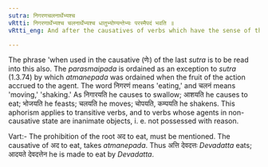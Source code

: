 ```yaml
---
sutra: निगरणचलनार्थेभ्यश्च
vRtti: निगरणार्थेभ्यश्च चलनार्थेभ्यश्च धातुभ्योण्यन्तेभ्यः परस्मैपदं भवति ॥
vRtti_eng: And after the causatives of verbs which have the sense of the 'eating or swallowing' and 'shaking or moving' _parasmaipada_ is employed, even when the fruit of the action goes to the agent.

---
```

The phrase 'when used in the causative (णेः) of the last _sutra_ is to be read into this also. The _parasmaipada_ is ordained as an exception to _sutra_ (1.3.74) by which _atmanepada_ was ordained when the fruit of the action accrued to the agent. The word निगरणं means 'eating,' and चलनं means 'moving,' 'shaking.' As निगारयति he causes to swallow; आशयति he causes to eat; भोजयति he feasts; चलयति he moves; चोपयति, कम्पयति he shakens. This aphorism applies to transitive verbs, and to verbs whose agents in non-causative state are inanimate objects, i. e. not possessed with reason.

Vart:- The prohibition of the root अद to eat, must be mentioned. The causative of अद to eat, takes _atmanepada_. Thus अत्ति देवदत्तः _Devadatta_ eats; आदयते देवदत्तेन he is made to eat by _Devadatta_.